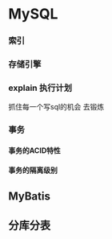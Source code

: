 # MySQL

### 索引

### 存储引擎

### explain 执行计划

抓住每一个写sql的机会 去锻炼

### 事务

#### 事务的ACID特性

#### 事务的隔离级别

## MyBatis



## 分库分表

